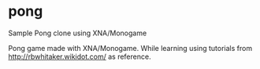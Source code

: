 # pong
Sample Pong clone using XNA/Monogame

Pong game made with XNA/Monogame. While learning using tutorials from http://rbwhitaker.wikidot.com/ as reference.
